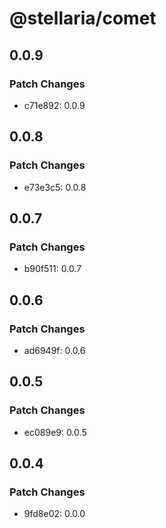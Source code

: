 # @stellaria/comet

## 0.0.9

### Patch Changes

- c71e892: 0.0.9

## 0.0.8

### Patch Changes

- e73e3c5: 0.0.8

## 0.0.7

### Patch Changes

- b90f511: 0.0.7

## 0.0.6

### Patch Changes

- ad6949f: 0.0.6

## 0.0.5

### Patch Changes

- ec089e9: 0.0.5

## 0.0.4

### Patch Changes

- 9fd8e02: 0.0.0
